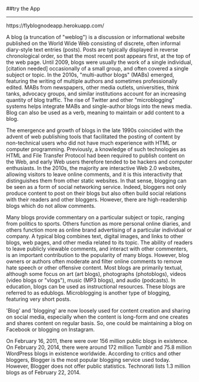 ##try the App
<hr/>
https://flyblognodeapp.herokuapp.com/

A blog (a truncation of "weblog") is a discussion or informational website published on the World Wide Web consisting of discrete, often informal diary-style text entries (posts). Posts are typically displayed in reverse chronological order, so that the most recent post appears first, at the top of the web page. Until 2009, blogs were usually the work of a single individual,[citation needed] occasionally of a small group, and often covered a single subject or topic. In the 2010s, "multi-author blogs" (MABs) emerged, featuring the writing of multiple authors and sometimes professionally edited. MABs from newspapers, other media outlets, universities, think tanks, advocacy groups, and similar institutions account for an increasing quantity of blog traffic. The rise of Twitter and other "microblogging" systems helps integrate MABs and single-author blogs into the news media. Blog can also be used as a verb, meaning to maintain or add content to a blog.

The emergence and growth of blogs in the late 1990s coincided with the advent of web publishing tools that facilitated the posting of content by non-technical users who did not have much experience with HTML or computer programming. Previously, a knowledge of such technologies as HTML and File Transfer Protocol had been required to publish content on the Web, and early Web users therefore tended to be hackers and computer enthusiasts. In the 2010s, the majority are interactive Web 2.0 websites, allowing visitors to leave online comments, and it is this interactivity that distinguishes them from other static websites. In that sense, blogging can be seen as a form of social networking service. Indeed, bloggers not only produce content to post on their blogs but also often build social relations with their readers and other bloggers. However, there are high-readership blogs which do not allow comments.

Many blogs provide commentary on a particular subject or topic, ranging from politics to sports. Others function as more personal online diaries, and others function more as online brand advertising of a particular individual or company. A typical blog combines text, digital images, and links to other blogs, web pages, and other media related to its topic. The ability of readers to leave publicly viewable comments, and interact with other commenters, is an important contribution to the popularity of many blogs. However, blog owners or authors often moderate and filter online comments to remove hate speech or other offensive content. Most blogs are primarily textual, although some focus on art (art blogs), photographs (photoblogs), videos (video blogs or "vlogs"), music (MP3 blogs), and audio (podcasts). In education, blogs can be used as instructional resources. These blogs are referred to as edublogs. Microblogging is another type of blogging, featuring very short posts.

'Blog' and 'blogging' are now loosely used for content creation and sharing on social media, especially when the content is long-form and one creates and shares content on regular basis. So, one could be maintaining a blog on Facebook or blogging on Instagram.

On February 16, 2011, there were over 156 million public blogs in existence. On February 20, 2014, there were around 172 million Tumblr and 75.8 million WordPress blogs in existence worldwide. According to critics and other bloggers, Blogger is the most popular blogging service used today. However, Blogger does not offer public statistics. Technorati lists 1.3 million blogs as of February 22, 2014.
